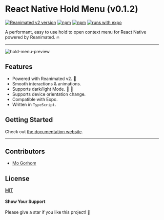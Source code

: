 # React Native Hold Menu (v0.1.2)

[![Reanimated v2 version](https://img.shields.io/github/package-json/v/enesozturk/react-native-hold-menu/develop?label=Reanimated%20v2&style=flat-square)](https://www.npmjs.com/package/react-native-hold-menu) [![npm](https://img.shields.io/npm/l/react-native-hold-menu?style=flat-square)](https://www.npmjs.com/package/react-native-hold-menu) [![npm](https://img.shields.io/badge/types-included-blue?style=flat-square)](https://www.npmjs.com/package/react-native-hold-menu) [![runs with expo](https://img.shields.io/badge/Runs%20with%20Expo-4630EB.svg?style=flat-square&logo=EXPO&labelColor=f3f3f3&logoColor=000)](https://expo.io/)

A performant, easy to use hold to open context menu for React Native powered by Reanimated. 🔥

---

![hold-menu-preview](./preview.gif)

## Features

- Powered with Reanimated v2. 🚀
- Smooth interactions & animations.
- Supports dark/light Mode. 🌚 🌝
- Supports device orientation change.
- Compatible with Expo.
- Written in `TypeScript`.

## Getting Started

Check out [the documentation website](https://enesozturk.github.io/react-native-hold-menu).

---

## Contributors

- [Mo Gorhom](https://gorhom.dev/)

## License

[MIT](./LICENSE)

#### Show Your Support

Please give a star if you like this project! 🤩
